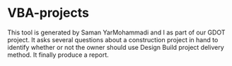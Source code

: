VBA-projects
============
This tool is generated by Saman YarMohammadi and I as part of our GDOT project.
It asks several questions about a construction project in hand to identify whether or not the owner should use
Design Build project delivery method. It finally produce a report. 

